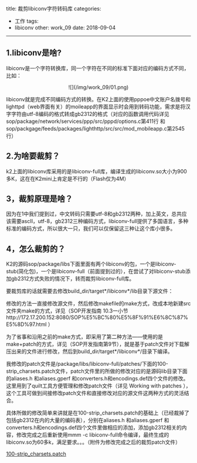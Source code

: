 title: 裁剪libiconv字符转码库
categories:
- 工作
tags:
- libiconv
other: work_09
date: 2018-09-04
---

## **1.libiconv是啥?**
libiconv是一个字符转换库，同一个字符在不同的标准下面对应的编码方式不同，比如：
<div align="center">![](/img/work_09/01.png)</div>

libiconv就是完成不同编码方式的转换。在K2上面的使用pppoe中文账户名拨号和lighttpd（web界面有关）的moileapp的界面显示时会用到转码功能，需求是将汉字字符由utf-8编码的格式转成gb2312的格式（对应的函数调用代码详见sop/package/network/services/ppp/src/pppd/options.c第411行 和 sop/packgage/feeds/packages/lighthttp/src/src/mod_mobileapp.c第2545行）

## **2.为啥要裁剪？**
k2上面的libiconv库采用的是libiconv-full库，编译生成的libiconv.so大小为900多K，这在在K2mini上肯定是不行的（Flash仅为4M）
## **3，裁剪原理是啥？**

因为在1中我们提到过，中文转码只需要utf-8和gb2312两种，加上英文，总共应该需要ascII，utf-8，gb2312三种编码方式，libiconv-full提供了多国语言，多种标准的编码方式，所以很大一只，我们可以仅保留这三种让这个库小很多。

## **4，怎么裁剪的？**

K2的源码sop/package/libs下面里面有两个libiconv的包，一个是libiconv-stub(简化包)，一个是libiconv-full（前面提到过的），在尝试了对libiconv-stub添加gb2312方式失败的情况下，转而裁剪libiconv-full库。

要裁剪库的话就需要去修改build_dir/target*/libiconv*/lib目录下源文件：

修改的方法一直接修改源文件，然后修改makefile的make方式，改成本地新建src文件夹make的方式，详见（SOP开发指南 10.3一小节http://172.17.200.152:8080/SOP%E5%BC%80%E5%8F%91%E6%8C%87%E5%8D%97.html ）

为了省事和沿用之前的make方式，即采用了第二种方法——使用的是make+patch的方式，详见（SOP开发指南第9节），就是基于patch文件对下载解压出来的文件进行修改，然后到build_dir/target*/libiconv*/目录下编译。

我修改的patch文件是/package/libs/libiconv-full/patches/下面的100-strip_charsets.patch文件，patch文件里的所做的修改对应的是源码lib目录下面的aliases.h 和aliases.gperf 和converters.h和encodings.def四个文件的修改。这里用到了quilt工具方便管理和修改patch文件（详见   Working with patches ），这个工具可做到间接修改patch文件和直接修改对应的源文件这两种方式的灵活结合。

具体所做的修改简单来讲就是在100-strip_charsets.patch的基础上（已经裁掉了包括gb2312在内的大量的编码表），分别在aliases.h 和aliases.gperf 和converters.h和encodings.def四个文件里做相应的添加，添加gb2312相关的内容，修改完成之后重新使用mmm -c libiconv-full命令编译，最终生成的libiconv.so为60多k，满足要求。。。（附件为修改完成之后的裁剪patch文件）

[100-strip_charsets.patch][100-strip_charsets.patch]


[100-strip_charsets.patch]: /file/work_09/100-strip_charsets.patch